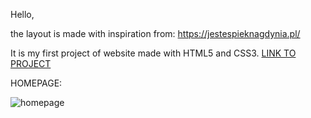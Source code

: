 Hello, 

the layout is made with inspiration from: https://jestespieknagdynia.pl/

It is my first project of website made with HTML5 and CSS3. [LINK TO PROJECT](https://majakasprzyk.github.io/jfdzr2-project-1/)

HOMEPAGE: 

![homepage](https://user-images.githubusercontent.com/70386097/116907978-a3bfb100-ac42-11eb-916e-1ff6d99dba98.png)
